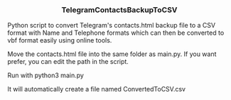 <b><h3><p align="center">TelegramContactsBackupToCSV</p></b></h3>
Python script to convert Telegram's contacts.html backup file to a CSV format with Name and Telephone formats which can then be converted to vbf format easily using online tools.

Move the contacts.html file into the same folder as main.py. If you want prefer, you can edit the path in the script.

Run with python3 main.py 

It will automatically create a file named ConvertedToCSV.csv


